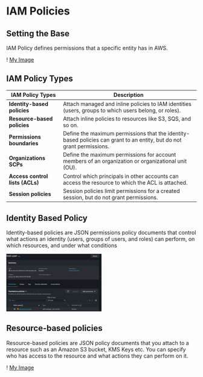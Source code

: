 # IAM Policies

## Setting the Base

IAM Policy defines permissions that a specific entity has in AWS.

! [My Image](images/image1.png)

## IAM Policy Types

| **IAM Policy Types**              | **Description**                                                                                                       |
|----------------------------------|-----------------------------------------------------------------------------------------------------------------------|
| **Identity-based policies**      | Attach managed and inline policies to IAM identities (users, groups to which users belong, or roles).                |
| **Resource-based policies**      | Attach inline policies to resources like S3, SQS, and so on.                                                         |
| **Permissions boundaries**       | Define the maximum permissions that the identity-based policies can grant to an entity, but do not grant permissions. |
| **Organizations SCPs**           | Define the maximum permissions for account members of an organization or organizational unit (OU).                   |
| **Access control lists (ACLs)**  | Control which principals in other accounts can access the resource to which the ACL is attached.                      |
| **Session policies**             | Session policies limit permissions for a created session, but do not grant permissions.                              |


## Identity Based Policy

Identity-based policies are JSON permissions policy documents that control
what actions an identity (users, groups of users, and roles) can perform, on
which resources, and under what conditions

<img src="images/image1.png" alt="IAM Policies" width="50%">


## Resource-based policies

Resource-based policies are JSON policy documents that you attach to a
resource such as an Amazon S3 bucket, KMS Keys etc.
You can specify who has access to the resource and what actions they can
perform on it.


! [My Image](images/image3.png)
